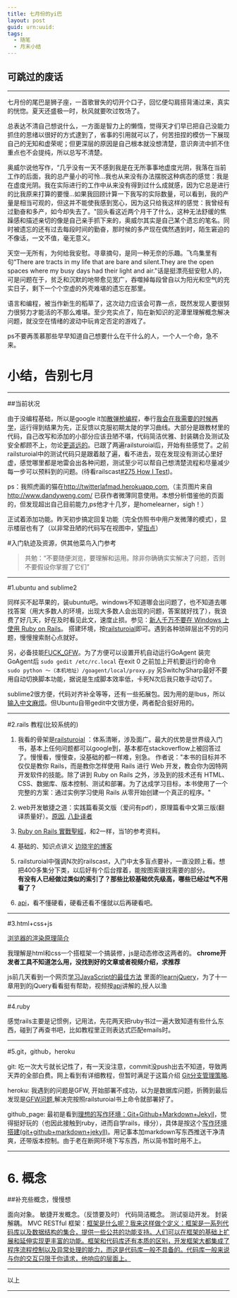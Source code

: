 ```yaml
---
title: 七月份的yi巴
layout: post
guid: urn:uuid:
tags:
  - 随笔
  - 月末小结
---
```



## 可跳过的废话
***


七月份的尾巴是狮子座，一首歌冒失的切开个口子，回忆便勾肩搭背涌过来，真实的恍惚。夏天还盛极一时，秋风就要吹过牧场了。

总表达不清自己想说什么，一方面是智力上的懒惰，觉得天才们早已把自己没能力抓住的思绪以很好的方式逮到了，省事的引用就可以了，何苦扭捏的模仿一下展现自己的无知和虚荣呢；但更深层的原因是自己根本就没想清楚，意识奔流中抓不住重点也不会提纯，所以总写不清楚。

奥威尔说他写作，“几乎没有一天不感到我是在无所事事地虚度光阴，我落在当前工作的后面，我的总产量小的可怜...我也从来没有办法摆脱这种病态的感觉：我是在虚度光阴。我在实际进行的工作中从来没有得到过什么成就感，因为它总是进行的比我原来打算的要慢...如果我回顾计算一下我写的实际数量，可以看到，我的产量是相当可观的，但这并不能使我感到宽心，因为这只给我这样的感觉：我曾经有过勤奋和多产，如今却失去了。"回头看这近两个月干了什么，这种无法舒缓的焦躁感和描述亲切的像是自己亲手抓下来的，奥威尔其实是自己某个遗忘的笔名。同时被遗忘的还有过去每段时间的勤奋，那时候的多产现在偶然遇到时，陌生窘迫的不像话，一文不值，毫无意义。

天空一无所有，为何给我安慰。寻章摘句，是同一种无奈的乐趣。飞鸟集里有句“There are tracts in my life that are bare and silent.They are the open spaces where my busy days had their light and air."话是挺漂亮挺安慰人的，可是问题在于，贫乏和沉默的地带愈见宽广，吞噬掉每段曾自以为阳光和空气的充实日子，剩下一个个空虚的外壳难堪的遗忘在那里。

语言和编程，被当作新生的稻草了，这次动力应该会可靠一点，既然发现人要很努力很努力才能活的不那么难堪。至少充实点了，陷在新知识的泥潭里理解概念解决问题，就没空在情绪的波动中玩肯定否定的游戏了。

ps不要再羡慕那些早早知道自己想要什么在干什么的人，一个人一个命，急不来。
    


# 小结，告别七月
***

##当前状况

由于没编程基础，所以是google it加[散弹枪编程](http://coolshell.cn/articles/2058.html)，奉行[我会在我需要的时候再学](http://coolshell.cn/articles/4235.html)，运行得到结果为先，正反馈以克服初期太陡的学习曲线。大部分是跟教材里的代码，自己改写和添加的小部分应该丑陋不堪，代码简洁优雅、封装耦合及测试及安全都顾不上，勿论[更遥远的](http://coolshell.cn/articles/6043.html)。已跟了两遍railsturoial后，开始有些感觉了。之前railsturoial中的测试代码只是跟着敲了遍，看不进去，现在发现没有测试心里好虚，感觉哪里都是地雷会出各种问题，测试至少可以帮自己想清楚流程和尽量减少每一步可以预料到的问题。(待看railscast[#275 How I Test](http://railscasts.com/episodes/275-how-i-test))。

ps：我照虎画的猫在<http://twitterlafmad.herokuapp.com>,（主页图片来自<http://www.dandyweng.com/> 已获作者微薄同意使用。本想分析借鉴他的页面的，但发现超出自己目前能力,ps他才十几岁，是homelearner，sigh！）

正试着添加功能。昨天初步搞定回复功能（完全仿照书中用户发微薄的模式），显示楼层也有了（以非常丑陋的代码写在视图中，望[指点](http://ruby-china.org/topics/12916)）


#入门轨迹及资源，供其他菜鸟入门参考

>共勉：“不要随便浏览，要理解和运用。除非你确确实实解决了问题，否则不要假设你掌握了它们”

***


#1.ubuntu and sublime2

同样买不起苹果的，装ubuntu吧。windows不知道哪会出问题了，也不知道去哪找答案（用大多数人的环境，出现大多数人会出现的问题，答案就好找了），我浪费了好几天，好在及时看见此文，速度止损。参见：[新人千万不要在 Windows 上使用 Ruby on Rails](http://ruby-china.org/topics/1020)。
搭建环境，按[railsturoial](http://railstutorial-china.org/chapter1.html)即可。遇到各种琐碎层出不穷的问题，慢慢搜索耐心点就好。

另，必备技能[FUCK_GFW](https://code.google.com/p/smartladder/)。为了方便可以设置开机自动运行GoAgent
装完GoAgent后
`sudo gedit /etc/rc.local`
在exit 0 之前加上开机要运行的命令 
`sudo python ～（本机地址）/goagent/local/proxy.py`
另SwitchySharp最好不要用自动切换脚本功能，据说是生成脚本效率低，卡死N次后我只敢手动切了。

sublime2很方便，代码对齐补全等等，还有一些拓展包。因为用的是Ibus，所以[输入中文麻烦](http://www.zhihu.com/question/20163104)。但Ubuntu自带gedit中文很方便，两者配合挺好用的。
    
***

#2.rails 教程(比较系统的)
    
1. 我看的骨架是[railsturoial](http://railstutorial-china.org/) ：体系清晰，涉及面广。最大的优势是世界级入门书，基本上任何问题都可以google到，基本都在stackoverflow上被回答过了。慢慢看，慢慢查，没基础的都一样难，别急。
作者说："本书的目标并不仅仅是教你 Rails，而是教你怎样使用 Rails 进行 Web 开发，教会你为因特网开发软件的技能。除了讲到 Ruby on Rails 之外，涉及到的技术还有 HTML、CSS、数据库、版本控制、测试和部署。为了达成学习目标，本书使用了一个完整的方案：通过实例学习使用 Rails 从零开始创建一个真正的程序。"

2. web开发敏捷之道：实践篇看英文版（爱问有pdf），原理篇看中文第三版(翻译质量好）。[原因](http://book.douban.com/review/5742382/), [八卦译者](http://ruby-china.org/topics/11956)

3. [Ruby on Rails 實戰聖經](http://ihower.tw/rails3/)，和2一样，当1的参考资料。

4. 基础的、知识点讲义 [边晓宇的博客](http://blog.csdn.net/ABBuggy/article/category/1109245/3)

5. railsturoial中强调N次的railscast，入门中太多盲点要补，一直没顾上看。想把400多集分下类，以后好有个后台撑着，能按图索骥找需要的部分。   
**有没有人已经做过类似的索引了？那些比较基础优先级高，哪些已经过气不用看了？**

6. [api](http://api.rubyonrails.org/)，看不懂硬看，硬看还看不懂就以后再硬看吧。

***

#3.html+css+js

[浏览器的渲染原理简介](http://coolshell.cn/articles/9666.html)  

我理解是html和css一个搭框架一个搞装修，js是动态修改这两者的。
**chrome开发者工具不知道怎么用，没找到好的文章或者视频介绍，求推荐**
    
js前几天看到一个网页[学习JavaScript的最佳方法](http://article.yeeyan.org/view/188878/225166)
里面的[learnjQuery](http://learn.appendto.com/)，为了十一章用到的jQuery看看挺有帮助，视频按[api](http://api.jquery.com/)讲解的,授人以渔



***

#4.ruby 

感觉rails主要是记惯例，记用法，先花两天把ruby书过一遍大致知道有些什么东西，碰到了再查书吧，比如教程里正则表达式匹配emails时。

***

#5.git，github，heroku

git:  吃一次大亏就长记性了，有一天没注意，commit没push出去不知道，导致两天弄的全部白费。网上看到有详细教程，但暂时满足于这篇介绍 [Git分支管理策略](http://www.ruanyifeng.com/blog/2012/07/git.html).

heroku:  我遇到的问题是GFW, 开始部署不成功，以为是数据库问题，折腾到最后发现是[GFW问题](http://ruby-china.org/topics/10813),解决完按照railsturoial书上命令就部署好了。


github_page: 最初是看到[理想的写作环境：Git+Github+Markdown+Jekyll](http://www.yangzhiping.com/tech/writing-space.html)，觉得挺好玩的（也因此接触到ruby，进而自学rails，缘分），具体是按这个[写作环境搭建(git+github+markdown+jekyll)](http://site.douban.com/196781/widget/notes/12161495/note/264946576/)。用记事本加markdown写东西推送干净清爽，还带版本控制。由于老在断网环境下写东西，所以简书暂时用不上。

***
# 6. 概念

##补充些概念，慢慢想

面向对象。
敏捷开发概念。（反馈要及时）
代码简洁概念。
测试驱动开发。
封装解耦。
MVC
RESTful
框架：[框架是什么呢？我来这样做个定义：框架是一系列代码库以及数据结构的集合，提供一些公共的功能支持。人们可以在框架的基础上扩展和延伸实现更丰富的功能。框架和代码库还有本质的区别，开发框架大都集成了程序流程控制以及异常处理的能力，而这是代码库一般不具备的。代码库一般来说与你的交互只限于你请求，他响应的层面上。](http://blog.csdn.net/abbuggy/article/details/7396780)


****
以上
****

